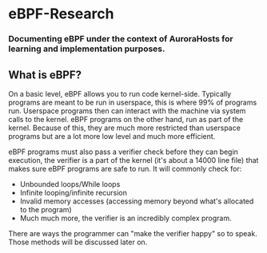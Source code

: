 # eBPF-Research
### Documenting eBPF under the context of AuroraHosts for learning and implementation purposes.

## What is eBPF?
On a basic level, eBPF allows you to run code kernel-side. Typically programs are meant to be run in userspace, this is where 99% of programs run. Userspace programs then can interact with the machine via system calls to the kernel. eBPF programs on the other hand, run as part of the kernel. Because of this, they are much more restricted than userspace programs but are a lot more low level and much more efficient. 

eBPF programs must also pass a verifier check before they can begin execution, the verifier is a part of the kernel (it's about a 14000 line file) that makes sure eBPF programs are safe to run. It will commonly check for:
* Unbounded loops/While loops
* Infinite looping/infinite recursion
* Invalid memory accesses (accessing memory beyond what's allocated to the program)
* Much much more, the verifier is an incredibly complex program.

There are ways the programmer can "make the verifier happy" so to speak. Those methods will be discussed later on. 
